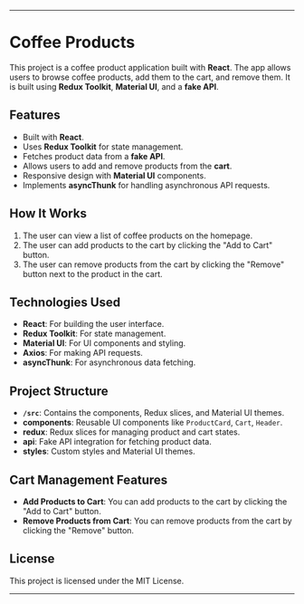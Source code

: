 

---

# Coffee Products

This project is a coffee product application built with **React**. The app allows users to browse coffee products, add them to the cart, and remove them. It is built using **Redux Toolkit**, **Material UI**, and a **fake API**.

## Features

- Built with **React**.
- Uses **Redux Toolkit** for state management.
- Fetches product data from a **fake API**.
- Allows users to add and remove products from the **cart**.
- Responsive design with **Material UI** components.
- Implements **asyncThunk** for handling asynchronous API requests.

## How It Works

1. The user can view a list of coffee products on the homepage.
2. The user can add products to the cart by clicking the "Add to Cart" button.
3. The user can remove products from the cart by clicking the "Remove" button next to the product in the cart.

## Technologies Used

- **React**: For building the user interface.
- **Redux Toolkit**: For state management.
- **Material UI**: For UI components and styling.
- **Axios**: For making API requests.
- **asyncThunk**: For asynchronous data fetching.

## Project Structure

- **`/src`**: Contains the components, Redux slices, and Material UI themes.
- **components**: Reusable UI components like `ProductCard`, `Cart`, `Header`.
- **redux**: Redux slices for managing product and cart states.
- **api**: Fake API integration for fetching product data.
- **styles**: Custom styles and Material UI themes.

## Cart Management Features

- **Add Products to Cart**: You can add products to the cart by clicking the "Add to Cart" button.
- **Remove Products from Cart**: You can remove products from the cart by clicking the "Remove" button.

## License

This project is licensed under the MIT License.

--- 



